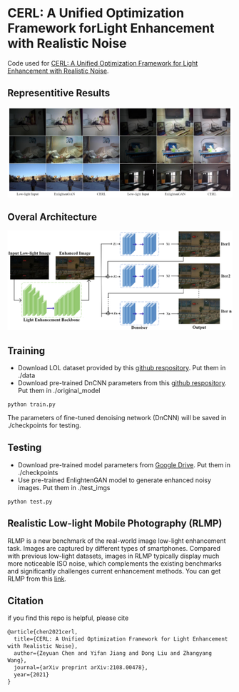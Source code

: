 # CERL: A Unified Optimization Framework forLight Enhancement with Realistic Noise
Code used for [CERL: A Unified Optimization Framework for Light Enhancement with Realistic Noise](https://arxiv.org/abs/2108.00478). 

## Representitive Results
![representive_results](/imgs/teaser.png)

## Overal Architecture
![architecture](/imgs/cerl.png)

## Training
* Download LOL dataset provided by this [github respository](https://github.com/flyywh/CVPR-2020-Semi-Low-Light). Put them in ./data
* Download pre-trained DnCNN parameters from this [github respository](https://github.com/cszn/KAIR). Put them in ./original_model
```
python train.py
```
The parameters of fine-tuned denoising network (DnCNN) will be saved in ./checkpoints for testing.

## Testing
* Download pre-trained model parameters from [Google Drive](https://drive.google.com/drive/folders/1sHTx1ksZlQ2HSHmHt8UgcZK81NRekJjL?usp=sharing). Put them in ./checkpoints
* Use pre-trained EnlightenGAN model to generate enhanced noisy images. Put them in ./test_imgs
```
python test.py
```

## Realistic Low-light Mobile Photography (RLMP)
RLMP is a new benchmark of the real-world image low-light enhancement task. Images are captured by different types of smartphones. Compared with previous low-light datasets, images in RLMP typically display much more noticeable ISO noise, which complements the existing benchmarks and significantly challenges current enhancement methods. You can get RLMP from this [link](https://drive.google.com/drive/folders/1b36CORsUF8bA04Mrenvvv6cTEiaaji6Y?usp=sharing).

## Citation
if you find this repo is helpful, please cite
```
@article{chen2021cerl,
  title={CERL: A Unified Optimization Framework for Light Enhancement with Realistic Noise},
  author={Zeyuan Chen and Yifan Jiang and Dong Liu and Zhangyang Wang},
  journal={arXiv preprint arXiv:2108.00478},
  year={2021}
}
```
